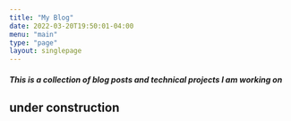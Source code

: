 ```yaml
---
title: "My Blog"
date: 2022-03-20T19:50:01-04:00
menu: "main"
type: "page"
layout: singlepage
---
```


##### This is a collection of blog posts and technical projects I am working on
## under construction